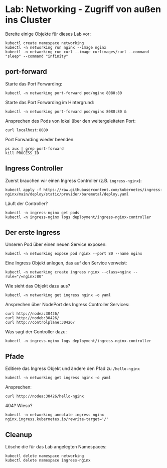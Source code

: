 # Lab: Networking - Zugriff von außen ins Cluster

Bereite einige Objekte für dieses Lab vor:

```shell
kubectl create namespace networking
kubectl -n networking run nginx --image nginx
kubectl -n networking run curl --image curlimages/curl --command "sleep" --command "infinity"
```

## port-forward

Starte das Port Forwarding:

```shell
kubectl -n networking port-forward pod/nginx 8080:80
```

Starte das Port Forwarding im Hintergrund:

```shell
kubectl -n networking port-forward pod/nginx 8080:80 &
```

Ansprechen des Pods von lokal über den weitergeleiteten Port:

```shell
curl localhost:8080
```

Port Forwarding wieder beenden:

```shell
ps aux | grep port-forward
kill PROCESS_ID
```

## Ingress Controller

Zuerst brauchen wir einen Ingress Controller (z.B. `ingress-nginx`):

```shell
kubectl apply -f https://raw.githubusercontent.com/kubernetes/ingress-nginx/main/deploy/static/provider/baremetal/deploy.yaml
```

Läuft der Controller?

```shell
kubectl -n ingress-nginx get pods
kubectl -n ingress-nginx logs deployment/ingress-nginx-controller
```

## Der erste Ingress

Unseren Pod über einen neuen Service exposen:

```shell
kubectl -n networking expose pod nginx --port 80 --name nginx
```

Eine Ingress Objekt anlegen, das auf den Service verweist:

```shell
kubectl -n networking create ingress nginx --class=nginx --rule="/=nginx:80"
```

Wie sieht das Objekt dazu aus?

```shell
kubectl -n networking get ingress nginx -o yaml
```

Ansprechen über NodePort des Ingress Controller Services:

```shell
curl http://nodea:30426/
curl http://nodeb:30426/
curl http://controlplane:30426/
```

Was sagt der Controller dazu:

```shell
kubectl -n ingress-nginx logs deployment/ingress-nginx-controller
```

## Pfade

Editiere das Ingress Objekt und ändere den Pfad zu `/hello-nginx`

```shell
kubectl -n networking get ingress nginx -o yaml
```

Ansprechen:

```shell
curl http://nodea:30426/hello-nginx
```

404? Wieso?

```shell
kubectl -n networking annotate ingress nginx nginx.ingress.kubernetes.io/rewrite-target='/'
```

## Cleanup

Lösche die für das Lab angelegten Namespaces:

```shell
kubectl delete namespace networking
kubectl delete namespace ingress-nginx
```
